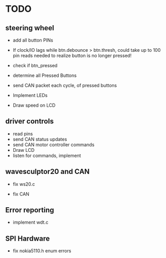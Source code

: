 TODO
====

steering wheel
----

* add all button PINs

* If clock/IO lags while btn.debounce > btn.thresh, could take up to 100 pin reads needed to realize button is no longer pressed!

* check if btn_pressed

* determine all Pressed Buttons

* send CAN packet each cycle, of pressed buttons

* Implement LEDs

* Draw speed on LCD

driver controls
----
* read pins
* send CAN status updates
* send CAN motor controller commands
* Draw LCD
* listen for commands, implement

wavesculptor20 and CAN
----

* fix ws20.c

* fix CAN

Error reporting
----

* implement wdt.c

SPI Hardware
----

* fix nokia5110.h enum errors
